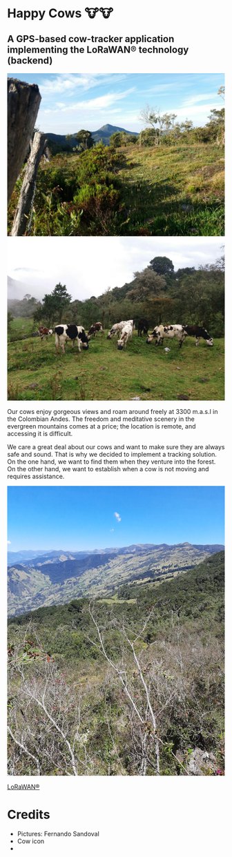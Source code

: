 # Happy Cows 🐮🐮

## A GPS-based cow-tracker application implementing the LoRaWAN&reg; technology (backend)

<p align="center">
<img src="images/pangote-1.png" width="800"> 
<img src="images/pangote-3.png" width="800"> 
</p>


Our cows enjoy gorgeous views and roam around freely at 3300 m.a.s.l in the Colombian Andes. The freedom and meditative scenery in the evergreen mountains comes at a price; the location is remote, and accessing it is difficult.

We care a great deal about our cows and want to make sure they are always safe and sound. That is why we decided to implement a tracking solution. On the one hand, we want to find them when they venture into the forest. On the other hand, we want to establish when a cow is not moving and requires assistance. 

<img src="images/pangote-2.png" width="800"> 
</p>

[LoRaWAN&reg;](https://lora-developers.semtech.com/library/tech-papers-and-guides/lora-and-lorawan/)

# Credits
* Pictures: Fernando Sandoval
* Cow icon
* 